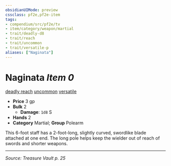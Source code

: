 ```yaml
---
obsidianUIMode: preview
cssclass: pf2e,pf2e-item
tags:
- compendium/src/pf2e/tv
- item/category/weapon/martial
- trait/deadly-d8
- trait/reach
- trait/uncommon
- trait/versatile-p
aliases: ["Naginata"]
---
```

# Naginata *Item 0*  
[deadly <d8>](rules/traits/deadly-d8.md "Deadly Weapon Trait")  [reach](reach.md "Reach Weapon Trait")  [uncommon](uncommon.md "Uncommon Rarity Trait")  [versatile <p>](rules/traits/versatile-p.md "Versatile Weapon Trait")  

- **Price** 3 gp
- **Bulk** 2
  - **Damage**: `1d8` S
- **Hands** 2
- **Category** Martial; **Group** Polearm 

This 6-foot staff has a 2-foot-long, slightly curved, swordlike blade attached at one end. The long pole helps keep the wielder out of reach of swords and shorter weapons.


---
*Source: Treasure Vault p. 25*